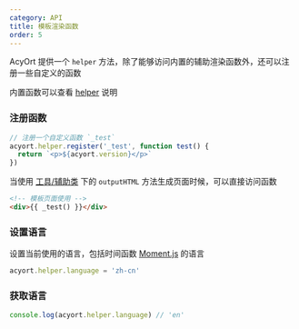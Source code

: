```yaml
---
category: API
title: 模板渲染函数
order: 5
---
```


AcyOrt 提供一个 `helper` 方法，除了能够访问内置的辅助渲染函数外，还可以注册一些自定义的函数

内置函数可以查看 [helper](/docs/helper/) 说明

### 注册函数

```js
// 注册一个自定义函数 `_test`
acyort.helper.register('_test', function test() {
  return `<p>${acyort.version}</p>`
})
```

当使用 [工具/辅助类](/api/util/) 下的 `outputHTML` 方法生成页面时候，可以直接访问函数

```html
<!-- 模板页面使用 -->
<div>{{ _test() }}</div>
```

### 设置语言

设置当前使用的语言，包括时间函数 [Moment.js](http://momentjs.com/) 的语言

```js
acyort.helper.language = 'zh-cn'
```

### 获取语言

```js
console.log(acyort.helper.language) // 'en'
```
